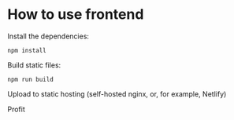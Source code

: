 # How to use frontend

Install the dependencies:

```
npm install
```

Build static files:

```
npm run build
```

Upload to static hosting (self-hosted nginx, or, for example, Netlify)

Profit